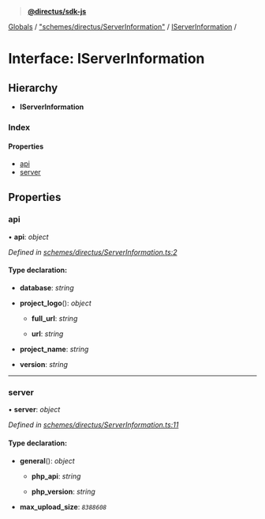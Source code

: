 > **[@directus/sdk-js](../README.md)**

[Globals](../README.md) / ["schemes/directus/ServerInformation"](../modules/_schemes_directus_serverinformation_.md) / [IServerInformation](_schemes_directus_serverinformation_.iserverinformation.md) /

# Interface: IServerInformation

## Hierarchy

* **IServerInformation**

### Index

#### Properties

* [api](_schemes_directus_serverinformation_.iserverinformation.md#api)
* [server](_schemes_directus_serverinformation_.iserverinformation.md#server)

## Properties

###  api

• **api**: *object*

*Defined in [schemes/directus/ServerInformation.ts:2](https://github.com/direcuts/sdk-js/tree/master/schemes/directus/ServerInformation.ts#L2)*

#### Type declaration:

* **database**: *string*

* **project_logo**(): *object*

  * **full_url**: *string*

  * **url**: *string*

* **project_name**: *string*

* **version**: *string*

___

###  server

• **server**: *object*

*Defined in [schemes/directus/ServerInformation.ts:11](https://github.com/direcuts/sdk-js/tree/master/schemes/directus/ServerInformation.ts#L11)*

#### Type declaration:

* **general**(): *object*

  * **php_api**: *string*

  * **php_version**: *string*

* **max_upload_size**: *`8388608`*